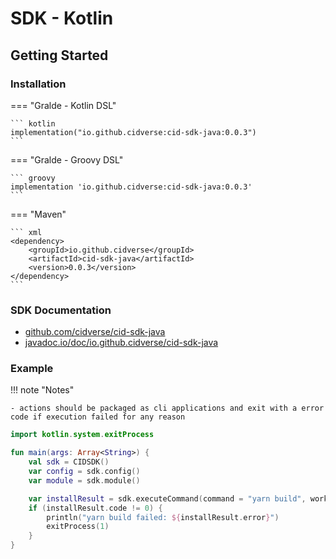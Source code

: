 # SDK - Kotlin

## Getting Started

### Installation

=== "Gralde - Kotlin DSL"

    ``` kotlin
    implementation("io.github.cidverse:cid-sdk-java:0.0.3")
    ```

=== "Gralde - Groovy DSL"

    ``` groovy
    implementation 'io.github.cidverse:cid-sdk-java:0.0.3'
    ```

=== "Maven"

    ``` xml
    <dependency>
        <groupId>io.github.cidverse</groupId>
        <artifactId>cid-sdk-java</artifactId>
        <version>0.0.3</version>
    </dependency>
    ```

### SDK Documentation

- [github.com/cidverse/cid-sdk-java](https://github.com/cidverse/cid-sdk-java)
- [javadoc.io/doc/io.github.cidverse/cid-sdk-java](https://javadoc.io/doc/io.github.cidverse/cid-sdk-java/latest/io/github/cidverse/cid/sdk/CIDSDK.html)

### Example

!!! note "Notes"

    - actions should be packaged as cli applications and exit with a error code if execution failed for any reason

``` kotlin title="Main.kt"
import kotlin.system.exitProcess

fun main(args: Array<String>) {
    val sdk = CIDSDK()
    var config = sdk.config()
    var module = sdk.module()

    var installResult = sdk.executeCommand(command = "yarn build", workDir = module.moduleDir)
    if (installResult.code != 0) {
        println("yarn build failed: ${installResult.error}")
        exitProcess(1)
    }
}
```
